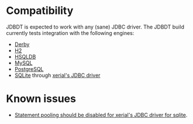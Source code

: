 
# Compatibility

JDBDT is expected to work with any (sane) JDBC driver.
The JDBDT build currently tests integration with the following engines:

* [Derby](https://db.apache.org/derby)
* [H2](http://www.h2database.com)
* [HSQLDB](http://hsqldb.org)
* [MySQL](http://mysql.com)
* [PostgreSQL](http://postgresql.org)
* [SQLite](https://www.sqlite.org) through [xerial's JDBC driver](https://github.com/xerial/sqlite-jdbc)

# Known issues

* [Statement pooling should be disabled for xerial's JDBC driver for sqlite](DB.html#StatementPooling).

